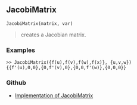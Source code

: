 ## JacobiMatrix

```
JacobiMatrix(matrix, var)
```

> creates a Jacobian matrix.


### Examples 

```
>> JacobiMatrix({f(u),f(v),f(w),f(x)}, {u,v,w})
{{f'(u),0,0},{0,f'(v),0},{0,0,f'(w)},{0,0,0}}
```

### Github

* [Implementation of JacobiMatrix](https://github.com/axkr/symja_android_library/blob/master/symja_android_library/matheclipse-core/src/main/java/org/matheclipse/core/builtin/LinearAlgebra.java#L2520) 

